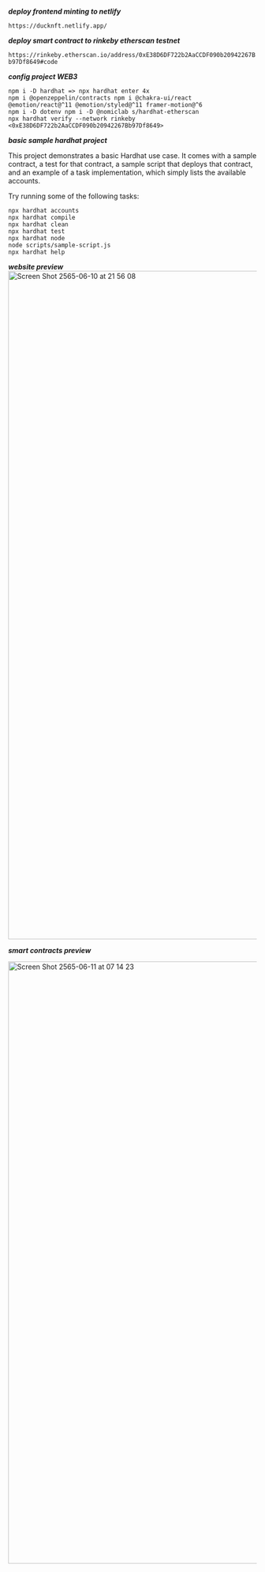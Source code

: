 ***deploy frontend minting to netlify***

`https://ducknft.netlify.app/`

***deploy smart contract to rinkeby etherscan testnet***

`https://rinkeby.etherscan.io/address/0xE38D6DF722b2AaCCDF090b20942267Bb97Df8649#code`

***config project WEB3***
```
npm i -D hardhat => npx hardhat enter 4x 
npm i @openzeppelin/contracts npm i @chakra-ui/react @emotion/react@^11 @emotion/styled@^11 framer-motion@^6 
npm i -D dotenv npm i -D @nomiclab s/hardhat-etherscan 
npx hardhat verify --network rinkeby <0xE38D6DF722b2AaCCDF090b20942267Bb97Df8649>
```

***basic sample hardhat project***

This project demonstrates a basic Hardhat use case. It comes with a sample contract, a test for that contract, a sample script that deploys that contract, and an example of a task implementation, which simply lists the available accounts.

Try running some of the following tasks:

```shell
npx hardhat accounts
npx hardhat compile
npx hardhat clean
npx hardhat test
npx hardhat node
node scripts/sample-script.js
npx hardhat help
```
***website preview***
<img width="1353" alt="Screen Shot 2565-06-10 at 21 56 08" src="https://user-images.githubusercontent.com/89307294/173170826-a35b15ac-5be3-4596-b6b2-429b081df624.png">

***smart contracts preview***

<img width="1219" alt="Screen Shot 2565-06-11 at 07 14 23" src="https://user-images.githubusercontent.com/89307294/173170828-3bc25c4e-6742-4c51-930f-edfa6fb2eef4.png">
